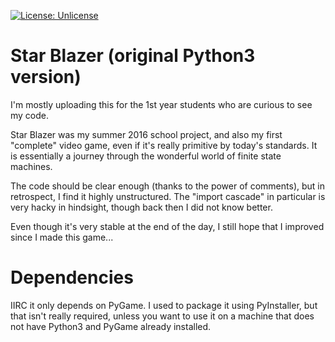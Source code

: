 [![License: Unlicense](https://img.shields.io/badge/license-Unlicense-blue.svg)](http://unlicense.org/)

# Star Blazer (original Python3 version)

I'm mostly uploading this for the 1st year students who are curious to 
see my code.

Star Blazer was my summer 2016 school project, and also my first 
"complete" video game, even if it's really primitive by today's 
standards. It is essentially a journey through the wonderful world of 
finite state machines.

The code should be clear enough (thanks to the power of comments), but 
in retrospect, I find it highly unstructured. The "import cascade" in 
particular is very hacky in hindsight, though back then I did not know 
better.

Even though it's very stable at the end of the day, I still hope that I 
improved since I made this game...

# Dependencies

IIRC it only depends on PyGame. I used to package it using PyInstaller, 
but that isn't really required, unless you want to use it on a machine 
that does not have Python3 and PyGame already installed.
